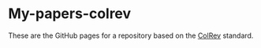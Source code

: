 # My-papers-colrev

These are the GitHub pages for a repository based on the [ColRev](https://github.com/CoLRev-Environment/colrev) standard.
